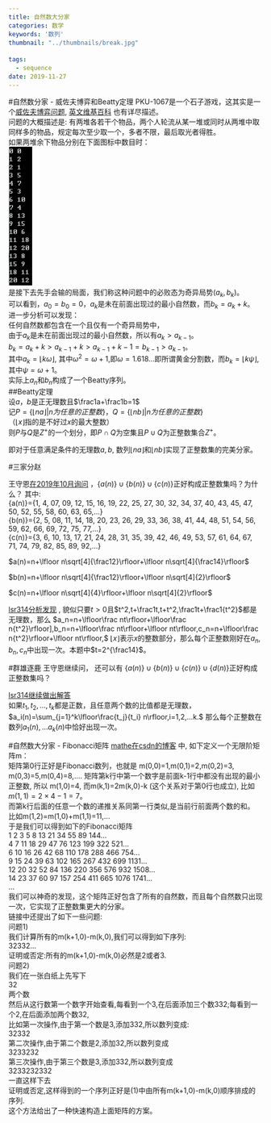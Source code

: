 ```yaml
---
title: 自然数大分家
categories: 数学
keywords: '数列'
thumbnail: "../thumbnails/break.jpg"

tags:
  - sequence
date: 2019-11-27
---
```


#自然数分家 - 威佐夫博弈和Beatty定理
PKU-1067是一个石子游戏，这其实是一个[威佐夫博弈问题](https://blog.csdn.net/wu_tongtong/article/details/79295069), [英文维基百科](https://en.wikipedia.org/wiki/Beatty_sequence) 也有详尽描述。  
问题的大概描述是: 有两堆各若干个物品，两个人轮流从某一堆或同时从两堆中取同样多的物品，规定每次至少取一个，多者不限，最后取光者得胜。  
如果两堆余下物品分别在下面图标中数目时：  
![wythoff](../images/wythoff.png)    
是接下去先手会输的局面，我们称这种问题中的必败态为奇异局势$(a_k,b_k)$。  
可以看到，$a_0=b_0=0$，$a_k$是未在前面出现过的最小自然数，而$b_k=a_k+k$。  
进一步分析可以发现：  
  任何自然数都包含在一个且仅有一个奇异局势中，  
由于$a_k$是未在前面出现过的最小自然数，所以有$a_k \gt a_{k−1}$。  
$b_k=a_k+k\gt a_{k−1}+k\gt a_{k−1}+k−1=b_{k−1}\gt a_{k−1}$。  
其中$a_k=\lfloor k\omega\rfloor$, 其中$\omega^2=\omega+1$,即$\omega = 1.618\dots$即所谓黄金分割数，而$b_k=\lfloor k\psi\rfloor$,其中$\psi=\omega+1$。  
实际上$a_n$和$b_n$构成了一个Beatty序列。  
##Beatty定理  
设$a，b$是正无理数且$\frac1a+\frac1b=1$  
记$P=\{\lfloor na\rfloor|n为任意的正整数\}，Q=\{\lfloor nb\rfloor|n为任意的正整数\}$  
（$\lfloor x\rfloor$指的是不好过$x$的最大整数）  
则$P$与$Q$是$Z^{+}$的一个划分，即$P∩Q$为空集且$P∪Q$为正整数集合$Z^{+}$。  

即对于任意满足条件的无理数$a,b$, 数列$\lfloor na\rfloor$和$\lfloor nb\rfloor$实现了正整数集的完美分家。  

#三家分赵

王守恩[在2019年10月询问](https://bbs.emath.ac.cn/thread-16952-1-1.html) ，$\{a(n)\}\cup\{b(n)\}\cup\{c(n)\}$正好构成正整数集吗？为什么？
其中:  
{a(n)}={1, 4, 07, 09, 12, 15, 16, 19, 22, 25, 27, 30, 32, 34, 37, 40, 43, 45, 47, 50, 52, 55, 58, 60, 63, 65,...}  
{b(n)}={2, 5, 08, 11, 14, 18, 20, 23, 26, 29, 33, 36, 38, 41, 44, 48, 51, 54, 56, 59, 62, 66, 69, 72, 75, 77,...}  
{c(n)}={3, 6, 10, 13, 17, 21, 24, 28, 31, 35, 39, 42, 46, 49, 53, 57, 61, 64, 67, 71, 74, 79, 82, 85, 89, 92,...}  

$a(n)=n+\lfloor n\sqrt[4]{\frac12}\rfloor+\lfloor n\sqrt[4]{\frac14}\rfloor$

$b(n)=n+\lfloor n\sqrt[4]{\frac12}\rfloor+\lfloor n\sqrt[4]{2}\rfloor$

$c(n)=n+\lfloor n\sqrt[4]{4}\rfloor+\lfloor n\sqrt[4]{2}\rfloor$

[lsr314分析发现](https://bbs.emath.ac.cn/forum.php?mod=redirect&goto=findpost&ptid=16952&pid=81380&fromuid=20) ,
貌似只要$t\gt 0$且$t^2,t+\frac1t,t+t^2,\frac1t+\frac1{t^2}$都是无理数，那么
$a_n=n+\lfloor\frac nt\rfloor+\lfloor\frac n{t^2}\rfloor],b_n=n+\lfloor\frac nt\rfloor+\lfloor nt\rfloor,c_n=n+\lfloor\frac n{t^2}\rfloor+\lfloor nt\rfloor,$
$\lfloor x\rfloor$表示$x$的整数部分，那么每个正整数刚好在$a_n,b_n,c_n$中出现一次。本题中$t=2^{\frac14}$。  

#群雄逐鹿
王守恩继续问， 还可以有 $\{a(n)\}\cup\{b(n)\}\cup\{c(n)\}\cup\{d(n)\}$正好构成正整数集吗？ 

[lsr314继续做出解答](https://bbs.emath.ac.cn/forum.php?mod=redirect&goto=findpost&ptid=16952&pid=81499&fromuid=20)  
如果$t_1,t_2,…,t_k$都是正数，且任意两个数的比值都是无理数，  
$a_i(n)=\sum_{j=1}^k\lfloor\frac{t_j}{t_i} n\rfloor,i=1,2,…k.$
那么每个正整数在数列$a_1(n),…a_k(n)$中恰好出现一次。

#自然数大分家 - Fibonacci矩阵
[mathe在csdn的博客](https://blog.csdn.net/mathe/article/details/1600057) 中, 如下定义一个无限阶矩阵m：  
矩阵第0行正好是Fibonacci数列，也就是 m(0,0)=1,m(0,1)=2,m(0,2)=3, m(0,3)=5,m(0,4)=8,....
矩阵第k行中第一个数字是前面k-1行中都没有出现的最小正整数,  所以
m(1,0)=4, 而m(k,1)=2m(k,0)-k (这个关系对于第0行也成立), 比如$m(1,1)=2\times4-1=7$。  
而第k行后面的任意一个数的递推关系同第一行类似,是当前行前面两个数的和。  
比如m(1,2)=m(1,0)+m(1,1)=11,...  
于是我们可以得到如下的Fibonacci矩阵  
1 2 3 5 8 13 21 34 55 89 144...  
4 7 11 18 29 47 76 123 199 322 521...  
6 10 16 26 42 68 110 178 288 466 754...  
9 15 24 39 63 102 165 267 432 699 1131...  
12 20 32 52 84 136 220 356 576 932 1508...  
14 23 37 60 97 157 254 411 665 1076 1741...  
...  
我们可以神奇的发现，这个矩阵正好包含了所有的自然数，而且每个自然数只出现一次，它实现了正整数集更大的分家。  
链接中还提出了如下一些问题:  
问题1)  
我们计算所有的m(k+1,0)-m(k,0),我们可以得到如下序列:  
32332...  
证明或否定:所有的m(k+1,0)-m(k,0)必然是2或者3.  
问题2)  
我们在一张白纸上先写下  
32  
两个数  
然后从这行数第一个数字开始查看,每看到一个3,在后面添加三个数332;每看到一个2,在后面添加两个数32,  
比如第一次操作,由于第一个数是3,添加332,所以数列变成:  
32332  
第二次操作,由于第二个数是2,添加32,所以数列变成  
3233232  
第三次操作,由于第三个数是3,添加332,所以数列变成  
3233232332  
一直这样下去  
证明或否定,这样得到的一个序列正好是(1)中由所有m(k+1,0)-m(k,0)顺序排成的序列.  
这个方法给出了一种快速构造上面矩阵的方案。

